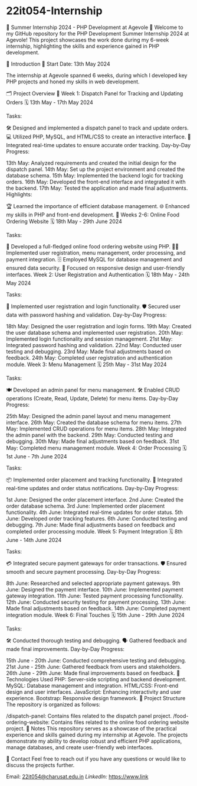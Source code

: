 # 22it054-Internship
🌟 Summer Internship 2024 - PHP Development at Agevole 🌟
Welcome to my GitHub repository for the PHP Development Summer Internship 2024 at Agevole! This project showcases the work done during my 6-week internship, highlighting the skills and experience gained in PHP development.

🚀 Introduction
📅 Start Date: 13th May 2024

The internship at Agevole spanned 6 weeks, during which I developed key PHP projects and honed my skills in web development.

🗂 Project Overview
⿡ Week 1: Dispatch Panel for Tracking and Updating Orders
🗓 13th May - 17th May 2024

Tasks:

🛠 Designed and implemented a dispatch panel to track and update orders.
💻 Utilized PHP, MySQL, and HTML/CSS to create an interactive interface.
🔄 Integrated real-time updates to ensure accurate order tracking.
Day-by-Day Progress:

13th May: Analyzed requirements and created the initial design for the dispatch panel.
14th May: Set up the project environment and created the database schema.
15th May: Implemented the backend logic for tracking orders.
16th May: Developed the front-end interface and integrated it with the backend.
17th May: Tested the application and made final adjustments.
Highlights:

🏆 Learned the importance of efficient database management.
🌐 Enhanced my skills in PHP and front-end development.
⿢ Weeks 2-6: Online Food Ordering Website
🗓 18th May - 29th June 2024

Tasks:

🍔 Developed a full-fledged online food ordering website using PHP.
🧑‍💻 Implemented user registration, menu management, order processing, and payment integration.
🗄 Employed MySQL for database management and ensured data security.
📱 Focused on responsive design and user-friendly interfaces.
Week 2: User Registration and Authentication
🗓 18th May - 24th May 2024

Tasks:

🔐 Implemented user registration and login functionality.
🛡 Secured user data with password hashing and validation.
Day-by-Day Progress:

18th May: Designed the user registration and login forms.
19th May: Created the user database schema and implemented user registration.
20th May: Implemented login functionality and session management.
21st May: Integrated password hashing and validation.
22nd May: Conducted user testing and debugging.
23rd May: Made final adjustments based on feedback.
24th May: Completed user registration and authentication module.
Week 3: Menu Management
🗓 25th May - 31st May 2024

Tasks:

🍽 Developed an admin panel for menu management.
🛠 Enabled CRUD operations (Create, Read, Update, Delete) for menu items.
Day-by-Day Progress:

25th May: Designed the admin panel layout and menu management interface.
26th May: Created the database schema for menu items.
27th May: Implemented CRUD operations for menu items.
28th May: Integrated the admin panel with the backend.
29th May: Conducted testing and debugging.
30th May: Made final adjustments based on feedback.
31st May: Completed menu management module.
Week 4: Order Processing
🗓 1st June - 7th June 2024

Tasks:

📦 Implemented order placement and tracking functionality.
🔄 Integrated real-time updates and order status notifications.
Day-by-Day Progress:

1st June: Designed the order placement interface.
2nd June: Created the order database schema.
3rd June: Implemented order placement functionality.
4th June: Integrated real-time updates for order status.
5th June: Developed order tracking features.
6th June: Conducted testing and debugging.
7th June: Made final adjustments based on feedback and completed order processing module.
Week 5: Payment Integration
🗓 8th June - 14th June 2024

Tasks:

💳 Integrated secure payment gateways for order transactions.
🛡 Ensured smooth and secure payment processing.
Day-by-Day Progress:

8th June: Researched and selected appropriate payment gateways.
9th June: Designed the payment interface.
10th June: Implemented payment gateway integration.
11th June: Tested payment processing functionality.
12th June: Conducted security testing for payment processing.
13th June: Made final adjustments based on feedback.
14th June: Completed payment integration module.
Week 6: Final Touches
🗓 15th June - 29th June 2024

Tasks:

🛠 Conducted thorough testing and debugging.
🗣 Gathered feedback and made final improvements.
Day-by-Day Progress:

15th June - 20th June: Conducted comprehensive testing and debugging.
21st June - 25th June: Gathered feedback from users and stakeholders.
26th June - 29th June: Made final improvements based on feedback.
🔧 Technologies Used
PHP: Server-side scripting and backend development.
MySQL: Database management and integration.
HTML/CSS: Front-end design and user interfaces.
JavaScript: Enhancing interactivity and user experience.
Bootstrap: Responsive design framework.
📂 Project Structure
The repository is organized as follows:

/dispatch-panel: Contains files related to the dispatch panel project.
/food-ordering-website: Contains files related to the online food ordering website project.
📝 Notes
This repository serves as a showcase of the practical experience and skills gained during my internship at Agevole. The projects demonstrate my ability to develop robust and efficient PHP applications, manage databases, and create user-friendly web interfaces.

📧 Contact
Feel free to reach out if you have any questions or would like to discuss the projects further.

Email: 22it054@charusat.edu.in
*LinkedIn:* https://www.link
